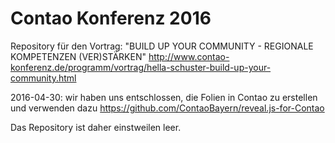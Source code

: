 # Contao Konferenz 2016

Repository für den Vortrag: "BUILD UP YOUR COMMUNITY - REGIONALE KOMPETENZEN (VER)STÄRKEN" 
http://www.contao-konferenz.de/programm/vortrag/hella-schuster-build-up-your-community.html

2016-04-30: wir haben uns entschlossen, die Folien in Contao zu erstellen und verwenden dazu 
https://github.com/ContaoBayern/reveal.js-for-Contao

Das Repository ist daher einstweilen leer.

